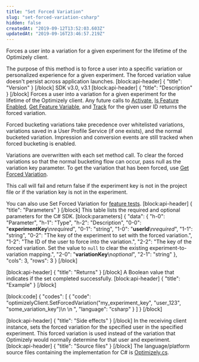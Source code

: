 ```yaml
---
title: "Set Forced Variation"
slug: "set-forced-variation-csharp"
hidden: false
createdAt: "2019-09-12T13:52:03.603Z"
updatedAt: "2019-09-16T23:46:57.219Z"
---
```

Forces a user into a variation for a given experiment for the lifetime of the Optimizely client.

The purpose of this method is to force a user into a specific variation or personalized experience for a given experiment. The forced variation value doesn't persist across application launches.
[block:api-header]
{
  "title": "Version"
}
[/block]
SDK v3.0, v3.1
[block:api-header]
{
  "title": "Description"
}
[/block]
Forces a user into a variation for a given experiment for the lifetime of the Optimizely client. Any future calls to [Activate](doc:activate-csharp), [Is Feature Enabled](doc:is-feature-enabled-csharp), [Get Feature Variable](doc:get-feature-variable-csharp), and [Track](doc:track-csharp) for the given user ID returns the forced variation.

Forced bucketing variations take precedence over whitelisted variations, variations saved in a User Profile Service (if one exists), and the normal bucketed variation. Impression and conversion events are still tracked when forced bucketing is enabled.

Variations are overwritten with each set method call. To clear the forced variations so that the normal bucketing flow can occur, pass null as the variation key parameter. To get the variation that has been forced, use [Get Forced Variation](doc:get-forced-variation-csharp).

This call will fail and return false if the experiment key is not in the project file or if the variation key is not in the experiment.

You can also use Set Forced Variation for [feature tests](doc:run-feature-tests-csharp).
[block:api-header]
{
  "title": "Parameters"
}
[/block]
This table lists the required and optional parameters for the C# SDK.
[block:parameters]
{
  "data": {
    "h-0": "Parameter",
    "h-1": "Type",
    "h-2": "Description",
    "0-0": "**experimentKey**\n*required*",
    "0-1": "string",
    "1-0": "**userId**\n*required*",
    "1-1": "string",
    "0-2": "The key of the experiment to set with the forced variation.",
    "1-2": "The ID of the user to force into the variation.",
    "2-2": "The key of the forced variation. Set the value to `null` to clear the existing experiment-to-variation mapping.",
    "2-0": "**variationKey**\n*optional*",
    "2-1": "string"
  },
  "cols": 3,
  "rows": 3
}
[/block]

[block:api-header]
{
  "title": "Returns"
}
[/block]
A Boolean value that indicates if the set completed successfully.
[block:api-header]
{
  "title": "Example"
}
[/block]

[block:code]
{
  "codes": [
    {
      "code": "optimizelyClient.SetForcedVariation(\"my_experiment_key\", \"user_123\", \"some_variation_key\")\n  \n  ",
      "language": "csharp"
    }
  ]
}
[/block]

[block:api-header]
{
  "title": "Side effects"
}
[/block]
In the receiving client instance, sets the forced variation for the specified user in the specified experiment. This forced variation is used instead of the variation that Optimizely would normally determine for that user and experiment.
[block:api-header]
{
  "title": "Source files"
}
[/block]
The language/platform source files containing the implementation for C# is [Optimizely.cs](https://github.com/optimizely/csharp-sdk/blob/master/OptimizelySDK/Optimizely.cs).